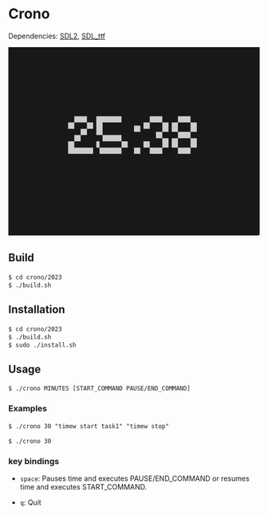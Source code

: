 # Crono

Dependencies:
[SDL2](https://www.libsdl.org/), 
[SDL_ttf](https://github.com/libsdl-org/SDL_ttf)

![](2023/crono.png)

## Build

```shell
$ cd crono/2023
$ ./build.sh
```

## Installation

```shell
$ cd crono/2023
$ ./build.sh
$ sudo ./install.sh
```

## Usage
```shell
$ ./crono MINUTES [START_COMMAND PAUSE/END_COMMAND]
```

### Examples
```shell
$ ./crono 30 "timew start task1" "timew stop"
```
```shell
$ ./crono 30
```

### key bindings

- `space`: Pauses time and executes PAUSE/END_COMMAND or resumes time and executes START_COMMAND.

- `q`: Quit
